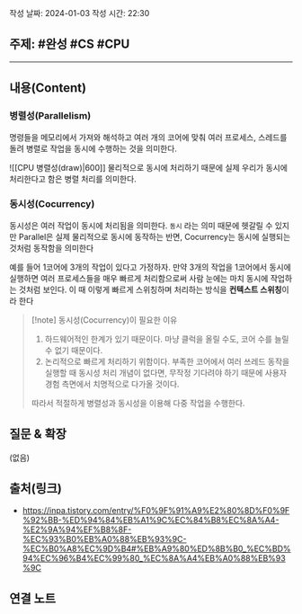 작성 날짜: 2024-01-03
작성 시간: 22:30

## 주제: #완성 #CS #CPU 

----
## 내용(Content)
### 병렬성(Parallelism)
명령들을 메모리에서 가져와 해석하고 여러 개의 코어에 맞춰 여러 프로세스, 스레드를 돌려 병렬로 작업을 동시에 수행하는 것을 의미한다. 

![[CPU 병렬성(draw)|600]]
물리적으로 동시에 처리하기 때문에 실제 우리가 동시에 처리한다고 함은 병렬 처리를 의미한다.

### 동시성(Cocurrency)
동시성은 여러 작업이 동시에 처리됨을 의미한다. `동시` 라는 의미 때문에 헷갈릴 수 있지만 Parallel은 실제 물리적으로 동시에 동작하는 반면, Cocurrency는 동시에 실행되는 것처럼 동작함을 의미한다

예를 들어 1코어에 3개의 작업이 있다고 가정하자. 만약 3개의 작업을 1코어에서 동시에 실행하면 여러 프로세스들을 매우 빠르게 처리함으로써 사람 눈에는 마치 동시에 작업하는 것처럼 보인다. 이 때 이렇게 빠르게 스위칭하며 처리하는 방식을 **컨텍스트 스위칭**이라 한다

>[!note] 동시성(Cocurrency)이 필요한 이유
>1. 하드웨어적인 한계가 있기 때문이다. 마냥 클럭을 올릴 수도, 코어 수를 늘릴 수 없기 때문이다.
>2. 논리적으로 빠르게 처리하기 위함이다. 부족한 코어에서 여러 쓰레드 동작을 실행할 때 동시성 처리 개념이 없다면, 무작정 기다려야 하기 때문에 사용자 경험 측면에서 치명적으로 다가올 것이다. 
>
>   따라서 적절하게 병렬성과 동시성을 이용해 다중 작업을 수행한다.


## 질문 & 확장

(없음)

## 출처(링크)
- https://inpa.tistory.com/entry/%F0%9F%91%A9%E2%80%8D%F0%9F%92%BB-%ED%94%84%EB%A1%9C%EC%84%B8%EC%8A%A4-%E2%9A%94%EF%B8%8F-%EC%93%B0%EB%A0%88%EB%93%9C-%EC%B0%A8%EC%9D%B4#%EB%A9%80%ED%8B%B0_%EC%BD%94%EC%96%B4%EC%99%80_%EC%8A%A4%EB%A0%88%EB%93%9C

## 연결 노트










